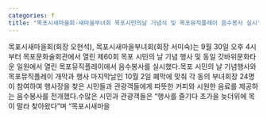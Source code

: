 ```yaml
---
categories: f
title: "목포시새마을회·새마을부녀회 목포시민의날 기념식 및 목포뮤직플레이 음수봉사 실시"
---
```

목포시새마을회(회장 오현석), 목포시새마을부녀회(회장 서미숙)는 9월 30일 오후 4시부터 목포문화술회관에서 열린 제60회 목포 시민의 날 기념 행사 및 동일 갓바위문화타운 일원에서 열린 목포뮤직플레이에서 음수봉사를 실시했다.목포 시민의 날 기념행사와 목포뮤직플레이 개막과 행사 마지막날인 10월 2일 폐막에 맞춰 각 동의 부녀회장 24명이 참여하여 행사장을 찾은 시민들과 관광객들에게 따뜻한 커피와 시원한 음료를 제공하는 음수봉사를 전개했다.수많은 시민과 관광객들은 “행사를 즐기다 초가을 늦더위에 목이 말라 찾아왔다”며 “목포시새마을